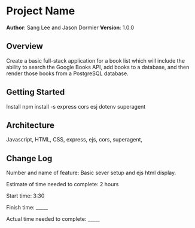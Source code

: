 # Project Name

**Author**: Sang Lee and Jason Dormier
**Version**: 1.0.0

## Overview
Create a basic full-stack application for a book list which will include the ability to search the Google Books API, add books to a database, and then render those books from a PostgreSQL database.

## Getting Started
Install npm install -s express cors esj dotenv superagent

## Architecture
Javascript, HTML, CSS, express, ejs, cors, superagent, 

## Change Log
<!-- Use this area to document the iterative changes made to your application as each feature is successfully implemented. Use time stamps. Here's an examples:

01-01-2001 4:59pm - Application now has a fully-functional express server, with GET and POST routes for the book resource.

## Credits and Collaborations
<!-- Give credit (and a link) to other people or resources that helped you build this application. -->
Number and name of feature: Basic sever setup and ejs html display.

Estimate of time needed to complete: 2 hours

Start time: 3:30

Finish time: _____

Actual time needed to complete: _____

